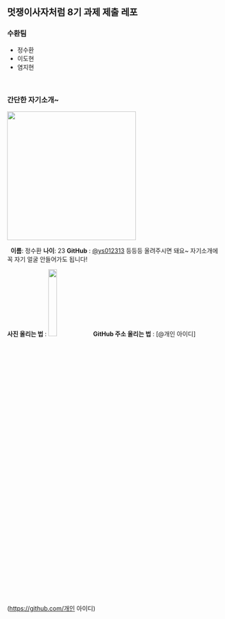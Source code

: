 ## 멋쟁이사자처럼 8기 과제 제출 레포

### 수환팀

* 정수환
* 이도현
* 염지현

&nbsp;

### 간단한 자기소개~

<img width="300" src='https://avatars0.githubusercontent.com/u/18108336?s=460&u=b5420c1707804780e788621bdc705c5b36c884ba&v=4'>

&nbsp;
**이름**: 정수환
**나이**: 23
**GitHub** : [@ys012313](https://github.com/ys012313)
등등등 올려주시면 돼요~
자기소개에 꼭 자기 얼굴 안들어가도 됩니다!

**사진 올리는 법** : <img src='복사한 이미지 주소' width='20%'>
**GitHub 주소 올리는 법** : [@개인 아이디](https://github.com/개인 아이디)

